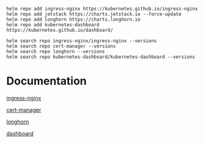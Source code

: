 ```
helm repo add ingress-nginx https://kubernetes.github.io/ingress-nginx
helm repo add jetstack https://charts.jetstack.io --force-update
helm repo add longhorn https://charts.longhorn.io
helm repo add kubernetes-dashboard https://kubernetes.github.io/dashboard/

helm search repo ingress-nginx/ingress-nginx --versions
helm search repo cert-manager --versions
helm search repo longhorn --versions
helm search repo kubernetes-dashboard/kubernetes-dashboard --versions
```

# Documentation
[ingress-nginx](https://github.com/kubernetes/ingress-nginx)

[cert-manager](https://github.com/cert-manager/cert-manager)

[longhorn](https://github.com/longhorn/longhorn)

[dashboard](https://github.com/kubernetes/dashboard)
